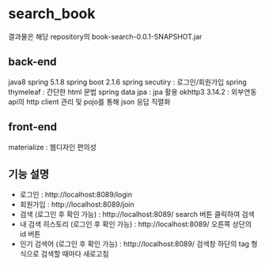 # search_book
결과물은 해당 repository의 book-search-0.0.1-SNAPSHOT.jar

## back-end
java8
spring 5.1.8
spring boot 2.1.6
	spring secutiry : 로그인/회원가입
	spring thymeleaf : 간단한 html 문법
	spring data jpa : jpa 활용
okhttp3 3.14.2 : 외부연동 api의 http client 관리 및 pojo를 통해 json 응답 직렬화

## front-end
materialize : 웹디자인 편의성

## 기능 설명
- 로그인 : http://localhost:8089/login
- 회원가입 : http://localhost:8089/join
- 검색 (로그인 후 확인 가능) : http://localhost:8089/ search 버튼 클릭하여 검색
- 내 검색 히스토리 (로그인 후 확인 가능) : http://localhost:8089/ 오른쪽 상단의 id 버튼
- 인기 검색어 (로그인 후 확인 가능) : http://localhost:8089/ 검색창 하단의 tag 형식으로 검색할 때마다 새로고침
